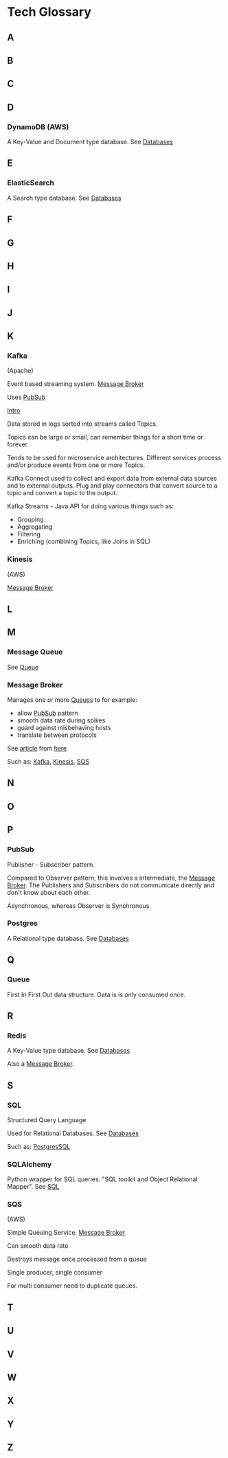 ﻿# Tech Glossary

## A

## B

## C

## D

### DynamoDB (AWS)

A Key-Value and Document type database. See [Databases](Databases.md)

## E

### ElasticSearch

A Search type database. See [Databases](Databases.md)

## F

## G

## H

## I

## J

## K

### Kafka

(Apache)

Event based streaming system. [Message Broker](#message-broker)

Uses [PubSub](#pubsub)

[Intro](https://kafka.apache.org/intro)

Data stored in logs sorted into streams called Topics.

Topics can be large or small, can remember things for a short time or forever.

Tends to be used for microservice architectures. Different services process and/or produce events from one or more Topics.

Kafka Connect used to collect and export data from external data sources and to external outputs. Plug and play connectors that convert source to a topic and convert a topic to the output.

Kafka Streams - Java API for doing various things such as:

- Grouping
- Aggregating
- Filtering
- Enriching (combining Topics, like Joins in SQL)

### Kinesis

(AWS)

[Message Broker](#message-broker)

## L

## M

### Message Queue

See [Queue](#queue)

### Message Broker

Manages one or more [Queues](#queue) to for example:

- allow [PubSub](#pubsub) pattern
- smooth data rate during spikes
- guard against misbehaving hosts
- translate between protocols

See [article](message_[brokers.png) from [here](https://dzone.com/articles/evaluating-message-brokers-kafka-vs-kinesis-vs-sqs)

Such as: [Kafka](#kafka), [Kinesis](#kinesis), [SQS](#sqs)

## N

## O

## P

### PubSub

Publisher - Subscriber pattern.

Compared to Observer pattern, this involves a intermediate, the [Message Broker](#message-broker). The Publishers and Subscribers do not communicate directly and don't know about each other.

Asynchronous, whereas Observer is Synchronous.

### Postgres

A Relational type database. See [Databases](Databases.md)

## Q

### Queue

First In First Out data structure. Data is is only consumed once.

## R

### Redis

A Key-Value type database. See [Databases](Databases.md)

Also a [Message Broker](#message-broker).

## S

### SQL

Structured Query Language

Used for Relational Databases. See [Databases](Databases.md)

Such as: [PostgresSQL](#postgres)

### SQLAlchemy

Python wrapper for SQL queries. "SQL toolkit and Object Relational Mapper". See [SQL](#sql)

### SQS

(AWS)

Simple Queuing Service. [Message Broker](#message-broker)

Can smooth data rate

Destroys message once processed from a queue

Single producer, single consumer

For multi consumer need to duplicate queues.

## T

## U

## V

## W

## X

## Y

## Z
